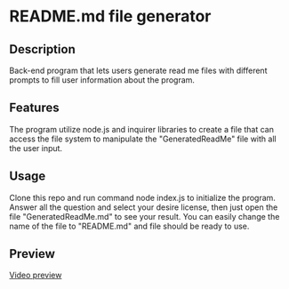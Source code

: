 # README.md file generator

## Description
Back-end program that lets users generate read me files with different prompts to fill user information about the program.

## Features
The program utilize node.js and inquirer libraries to create a file that can access the file system to manipulate the "GeneratedReadMe" file with all the user input.

## Usage
Clone this repo and run command node index.js to initialize the program. Answer all the question and select your desire license, then just open the file "GeneratedReadMe.md" to see your result. You can easily change the name of the file to "README.md" and file should be ready to use.

## Preview
[Video preview](https://drive.google.com/file/d/1BLdGo3eTKebIsysuUXsBgOeSjvrZEe89/view)
